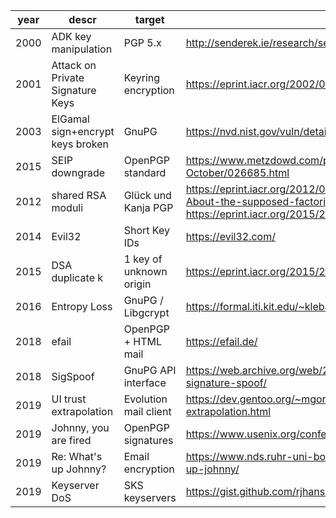 | year | descr | target | link |
| --- | --- | --- | --- |
| 2000 | ADK key manipulation | PGP 5.x | http://senderek.ie/research/security/key-experiments.html |
| 2001 | Attack on Private Signature Keys | Keyring encryption | https://eprint.iacr.org/2002/076.pdf |
| 2003 | ElGamal sign+encrypt keys broken | GnuPG | https://nvd.nist.gov/vuln/detail/CVE-2003-0971 |
| 2015 | SEIP downgrade | OpenPGP standard | https://www.metzdowd.com/pipermail/cryptography/2015-October/026685.html |
| 2012 | shared RSA moduli | Glück und Kanja PGP | https://eprint.iacr.org/2012/064.pdf https://blog.hboeck.de/archives/872-About-the-supposed-factoring-of-a-4096-bit-RSA-key.html https://eprint.iacr.org/2015/262 |
| 2014 | Evil32 | Short Key IDs | https://evil32.com/ |
| 2015 | DSA duplicate k | 1 key of unknown origin | https://eprint.iacr.org/2015/262 |
| 2016 | Entropy Loss | GnuPG / Libgcrypt | https://formal.iti.kit.edu/~klebanov/pubs/libgcrypt-cve-2016-6313.pdf |
| 2018 | efail | OpenPGP + HTML mail | https://efail.de/ |
| 2018 | SigSpoof | GnuPG API interface | https://web.archive.org/web/20180616202842/https://neopg.io/blog/gpg-signature-spoof/ |
| 2019 | UI trust extrapolation | Evolution mail client | https://dev.gentoo.org/~mgorny/articles/evolution-uid-trust-extrapolation.html |
| 2019 | Johnny, you are fired | OpenPGP signatures | https://www.usenix.org/conference/usenixsecurity19/presentation/muller |
| 2019 | Re: What's up Johnny? | Email encryption | https://www.nds.ruhr-uni-bochum.de/research/publications/re-whats-up-johnny/ |
| 2019 | Keyserver DoS | SKS keyservers | https://gist.github.com/rjhansen/67ab921ffb4084c865b3618d6955275f |
